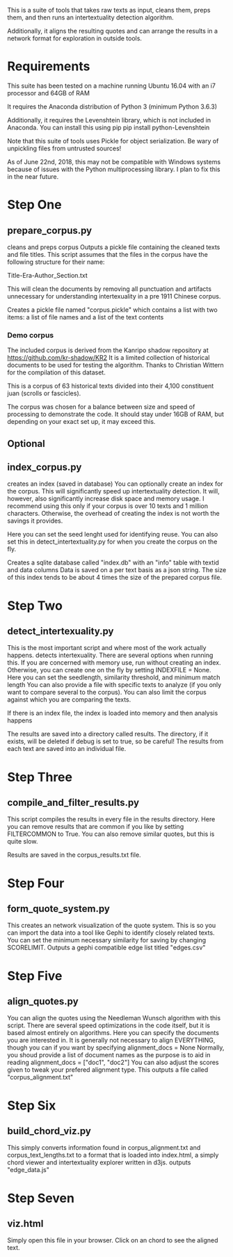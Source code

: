 This is a suite of tools that takes raw texts as input, cleans them, preps them, and then runs an intertextuality detection algorithm.

Additionally, it aligns the resulting quotes and can arrange the results in a network format for exploration in outside tools.

# Requirements
This suite has been tested on a machine running Ubuntu 16.04 with an i7 processor and 64GB of RAM

It requires the Anaconda distribution of Python 3 (minimum Python 3.6.3)

Additionally, it requires the Levenshtein library, which is not included in Anaconda. You can install this using pip
pip install python-Levenshtein

Note that this suite of tools uses Pickle for object serialization. Be wary of unpickling files from untrusted sources!

As of June 22nd, 2018, this may not be compatible with Windows systems because of issues with the Python multiprocessing
library. I plan to fix this in the near future.

# Step One
## prepare_corpus.py   
cleans and preps corpus
Outputs a pickle file containing the cleaned texts and file titles.
This script assumes that the files in the corpus have the following structure for their name:

Title-Era-Author_Section.txt

This will clean the documents by removing all punctuation and artifacts unnecessary for understanding intertexuality
in a pre 1911 Chinese corpus.

Creates a pickle file named "corpus.pickle" which contains a list with two items: a list of file names
and a list of the text contents

### Demo corpus
The included corpus is derived from the Kanripo shadow repository at https://github.com/kr-shadow/KR2
It is a limited collection of historical documents to be used for testing the algorithm.
Thanks to Christian Wittern for the compilation of this dataset.

This is a corpus of 63 historical texts divided into their 4,100 constituent juan (scrolls or fascicles).

The corpus was chosen for a balance between size and speed of processing to demonstrate the code. It should stay under 16GB of RAM, but depending on your exact set up, it may exceed this.

## Optional
## index_corpus.py 
creates an index (saved in database)
You can optionally create an index for the corpus. This will significantly speed up intertextuality detection.
It will, however, also significantly increase disk space and memory usage. I recommend using this only if your
corpus is over 10 texts and 1 million characters. Otherwise, the overhead of creating the index is not worth
the savings it provides.

Here you can set the seed lenght used for identifying reuse. You can also set this in detect_intertextuality.py
for when you create the corpus on the fly.

Creates a sqlite database called "index.db" with an "info" table with textid and data columns
Data is saved on a per text basis as a json string. The size of this index tends to be about 4 times the size
of the prepared corpus file.


# Step Two
## detect_intertexuality.py
This is the most important script and where most of the work actually happens.
detects intertexuality. There are several options when running this. If you are concerned with memory use, run
without creating an index. Otherwise, you can create one on the fly by setting INDEXFILE = None.
Here you can set the seedlength, similarity threshold, and minimum match length
You can also provide a file with specific texts to analyze (if you only want to compare several to the corpus).
You can also limit the corpus against which you are comparing the texts.

If there is an index file, the index is loaded into memory and then analysis happens

The results are saved into a directory called results. The directory, if it exists, will be deleted if debug is
set to true, so be careful! The results from each text are saved into an individual file.

# Step Three
## compile_and_filter_results.py
This script compiles the results in every file in the results directory. Here you can remove results that are common
if you like by setting FILTERCOMMON to True. You can also remove similar quotes, but this is quite slow.

Results are saved in the corpus_results.txt file.

# Step Four
## form_quote_system.py
This creates an network visualization of the quote system. This is so you can import the data into a tool like
Gephi to identify closely related texts. You can set the minimum necessary similarity for saving by changing
SCORELIMIT. Outputs a gephi compatible edge list titled "edges.csv"

# Step Five
## align_quotes.py 
You can align the quotes using the Needleman Wunsch algorithm with this script. There are several speed optimizations
in the code itself, but it is based almost entirely on algorithms. Here you can specify the documents you are interested
in. It is generally not necessary to align EVERYTHING, though you can if you want by specifying
alignment_docs = None
Normally, you shoud provide a list of document names as the purpose is to aid in reading
alignment_docs = ["doc1", "doc2"]
You can also adjust the scores given to tweak your prefered alignment type.
This outputs a file called "corpus_alignment.txt"

# Step Six
## build_chord_viz.py
This simply converts information found in corpus_alignment.txt and corpus_text_lengths.txt to a format that is loaded
into index.html, a simply chord viewer and intertextuality explorer written in d3js.
outputs "edge_data.js"

# Step Seven
## viz.html
Simply open this file in your browser. Click on an chord to see the aligned text.
